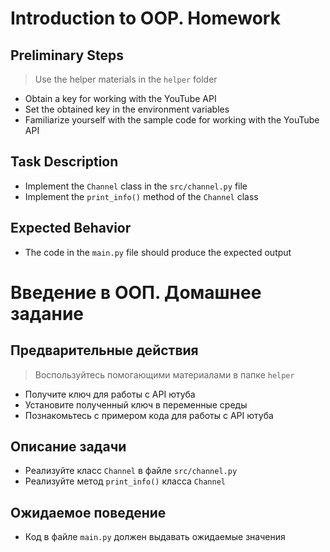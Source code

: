 # Introduction to OOP. Homework

## Preliminary Steps

> Use the helper materials in the `helper` folder

- Obtain a key for working with the YouTube API
- Set the obtained key in the environment variables
- Familiarize yourself with the sample code for working with the YouTube API

## Task Description

- Implement the `Channel` class in the `src/channel.py` file
- Implement the `print_info()` method of the `Channel` class

## Expected Behavior

- The code in the `main.py` file should produce the expected output

# Введение в ООП. Домашнее задание

## Предварительные действия

> Воспользуйтесь помогающими материалами в папке `helper`

- Получите ключ для работы с API ютуба
- Установите полученный ключ в переменные среды
- Познакомьтесь с примером кода для работы с API ютуба

## Описание задачи

- Реализуйте класс `Channel` в файле `src/channel.py`
- Реализуйте метод `print_info()` класса `Channel`

## Ожидаемое поведение

- Код в файле `main.py` должен выдавать ожидаемые значения

